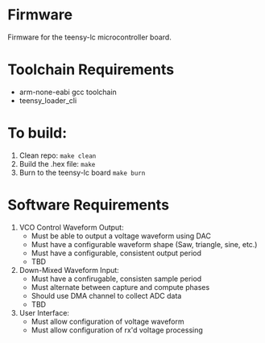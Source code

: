 # Firmware
Firmware for the teensy-lc microcontroller board.

# Toolchain Requirements
* arm-none-eabi gcc toolchain
* teensy_loader_cli

# To build:
1. Clean repo: `make clean`
2. Build the .hex file: `make`
3. Burn to the teensy-lc board `make burn`

# Software Requirements
1. VCO Control Waveform Output:
   * Must be able to output a voltage waveform using DAC
   * Must have a configurable waveform shape (Saw, triangle, sine, etc.)
   * Must have a configurable, consistent output period
   * TBD
2. Down-Mixed Waveform Input:
   * Must have a confirugable, consisten sample period
   * Must alternate between capture and compute phases
   * Should use DMA channel to collect ADC data
   * TBD
3. User Interface:
   * Must allow configuration of voltage waveform
   * Must allow configuration of rx'd voltage processing
